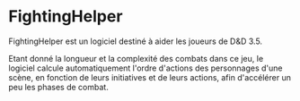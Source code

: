# FightingHelper

FightingHelper est un logiciel destiné à aider les joueurs de D&D 3.5.

Etant donné la longueur et la complexité des combats dans ce jeu, le logiciel calcule automatiquement
l'ordre d'actions des personnages d'une scène, en fonction de leurs initiatives et de leurs actions, 
afin d'accélérer un peu les phases de combat.
